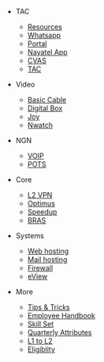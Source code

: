 - TAC

  - [Resources](TAC.md)
  - [Whatsapp](whatsapp.md)
  - [Portal](portal.md)
  - [Nayatel App](nayatelapp.md)
  - [CVAS](cvas.md)
  - [TAC](TAC.md)


- Video

  - [Basic Cable](basic.md)
  - [Digital Box](digital.md)
  - [Joy](joy.md)
  - [Nwatch](nwatch.md)

- NGN

  - [VOIP](voip.md)
  - [POTS](pots.md)

- Core

  - [L2 VPN](l2vpn.md)
  - [Optimus](optimus.md)
  - [Speedup](speedup.md)
  - [BRAS](bras.md)


- Systems

  - [Web hosting](webhosting.md)
  - [Mail hosting](mail.md)
  - [Firewall](firewall.md)
  - [eView](eview.md)

- More

  - [Tips & Tricks](tips.md)
  - [Employee Handbook](https://drive.google.com/file/d/1yusHlAuYFDjdajiVlfXzGtVsUhSXIKUq/view)
  - [Skill Set](https://drive.google.com/file/d/1yvVYMa1sOsgu02IW7yAblXqqaxrLtVdk/view)
  - [Quarterly Attributes](https://docs.google.com/spreadsheets/d/1yyZHBKDKJ9AsH6MsC7jVdluYumjcLg9v/edit#gid=2019745594)
  - [L1 to L2](https://docs.google.com/document/d/1yrnKJ9d23fmYqvKHNPZME00v6jHVgLEI/edit)
  - [Eligiblity](https://docs.google.com/document/d/1yrFElCFTVlmowiW8lu6MimAua1KkRuYP/edit)
